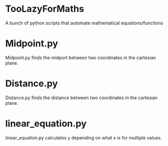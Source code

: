 # TooLazyForMaths
A bunch of python scripts that automate mathematical equations/functions
# Midpoint.py
Midpoint.py finds the midport between two coordinates in the cartesian plane.

# Distance.py
Distance.py finds the distance between two coordinates in the cartesian plane.

# linear_equation.py
linear_equation.py calculates y depending on what x is for multiple values.
